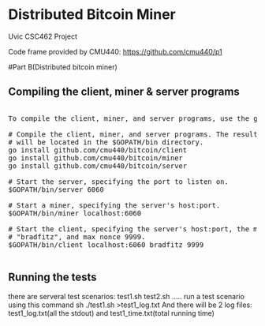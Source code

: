 # Distributed Bitcoin Miner

Uvic CSC462 Project

Code frame provided by CMU440: https://github.com/cmu440/p1

#Part B(Distributed bitcoin miner)

## Compiling the client, miner & server programs
<pre>

To compile the client, miner, and server programs, use the go install command as follows (these instructions assume your GOPATH is pointing to the project's root p1/ directory):

# Compile the client, miner, and server programs. The resulting binaries
# will be located in the $GOPATH/bin directory.
go install github.com/cmu440/bitcoin/client
go install github.com/cmu440/bitcoin/miner
go install github.com/cmu440/bitcoin/server

# Start the server, specifying the port to listen on.
$GOPATH/bin/server 6060

# Start a miner, specifying the server's host:port.
$GOPATH/bin/miner localhost:6060

# Start the client, specifying the server's host:port, the message
# "bradfitz", and max nonce 9999.
$GOPATH/bin/client localhost:6060 bradfitz 9999

</pre>

## Running the tests
there are serveral test scenarios: test1.sh test2.sh .....
run a test scenario using this command
    sh ./test1.sh >test1_log.txt
And there will be 2 log files: test1_log.txt(all the stdout) and test1_time.txt(total running time)
